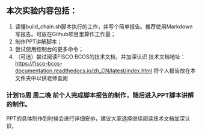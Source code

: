 ## 本次实验内容包括：
  1. 读懂build_chain.sh脚本执行的工作，并写个简单报告。推荐使用Markdown写报告。可放在Github项目里算作工作量；
  2. 制作PPT讲解脚本；
  3. 尝试使用控制台的更多命令；
  4. （可选）尝试阅读FISCO BCOS的技术文档，并加深认识
  技术文档地址： https://fisco-bcos-documentation.readthedocs.io/zh_CN/latest/index.html
  将个人报告放在本文件夹中以供老师查阅
### 计划15周 周二晚 前个人完成脚本报告的制作，随后进入PPT脚本讲解的制作。
  PPT的具体制作到时候会进行详细安排，建议大家选择继续阅读技术文档加深认识，
